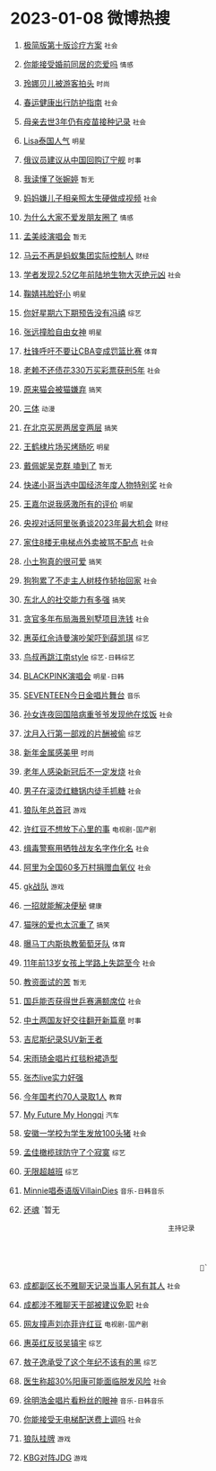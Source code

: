 # 2023-01-08 微博热搜 
1. [极简版第十版诊疗方案](https://m.weibo.cn/search?containerid=100103type%3D1%26t%3D10%26q%3D%23%E6%9E%81%E7%AE%80%E7%89%88%E7%AC%AC%E5%8D%81%E7%89%88%E8%AF%8A%E7%96%97%E6%96%B9%E6%A1%88%23&stream_entry_id=51&isnewpage=1&extparam=seat%3D1%26cate%3D10103%26filter_type%3Drealtimehot%26pos%3D0%26dgr%3D0%26c_type%3D51%26display_time%3D1673122139%26pre_seqid%3D16731221397190533048&luicode=10000011&lfid=106003type%3D25%26t%3D3%26disable_hot%3D1%26filter_type%3Drealtimehot) `社会` 

2. [你能接受婚前同居的恋爱吗](https://m.weibo.cn/search?containerid=100103type%3D1%26t%3D10%26q%3D%23%E4%BD%A0%E8%83%BD%E6%8E%A5%E5%8F%97%E5%A9%9A%E5%89%8D%E5%90%8C%E5%B1%85%E7%9A%84%E6%81%8B%E7%88%B1%E5%90%97%23&stream_entry_id=31&isnewpage=1&extparam=seat%3D1%26cate%3D5001%26stream_entry_id%3D31%26flag%3D0%26pos%3D0%26lcate%3D5001%26c_type%3D31%26realpos%3D1%26filter_type%3Drealtimehot%26band_rank%3D1%26q%3D%2523%25E4%25BD%25A0%25E8%2583%25BD%25E6%258E%25A5%25E5%258F%2597%25E5%25A9%259A%25E5%2589%258D%25E5%2590%258C%25E5%25B1%2585%25E7%259A%2584%25E6%2581%258B%25E7%2588%25B1%25E5%2590%2597%2523%26dgr%3D0%26display_time%3D1673122139%26pre_seqid%3D16731221397190533048&luicode=10000011&lfid=106003type%3D25%26t%3D3%26disable_hot%3D1%26filter_type%3Drealtimehot) `情感` 

3. [玲娜贝儿被游客拍头](https://m.weibo.cn/search?containerid=100103type%3D1%26t%3D10%26q%3D%23%E7%8E%B2%E5%A8%9C%E8%B4%9D%E5%84%BF%E8%A2%AB%E6%B8%B8%E5%AE%A2%E6%8B%8D%E5%A4%B4%23&stream_entry_id=31&isnewpage=1&extparam=seat%3D1%26cate%3D5001%26stream_entry_id%3D31%26flag%3D0%26pos%3D1%26lcate%3D5001%26c_type%3D31%26realpos%3D2%26filter_type%3Drealtimehot%26band_rank%3D2%26q%3D%2523%25E7%258E%25B2%25E5%25A8%259C%25E8%25B4%259D%25E5%2584%25BF%25E8%25A2%25AB%25E6%25B8%25B8%25E5%25AE%25A2%25E6%258B%258D%25E5%25A4%25B4%2523%26dgr%3D0%26display_time%3D1673122139%26pre_seqid%3D16731221397190533048&luicode=10000011&lfid=106003type%3D25%26t%3D3%26disable_hot%3D1%26filter_type%3Drealtimehot) `时尚` 

4. [春运健康出行防护指南](https://m.weibo.cn/search?containerid=100103type%3D1%26t%3D10%26q%3D%23%E6%98%A5%E8%BF%90%E5%81%A5%E5%BA%B7%E5%87%BA%E8%A1%8C%E9%98%B2%E6%8A%A4%E6%8C%87%E5%8D%97%23&stream_entry_id=31&isnewpage=1&extparam=seat%3D1%26cate%3D5001%26stream_entry_id%3D31%26flag%3D0%26pos%3D2%26lcate%3D5001%26c_type%3D31%26realpos%3D3%26filter_type%3Drealtimehot%26band_rank%3D3%26q%3D%2523%25E6%2598%25A5%25E8%25BF%2590%25E5%2581%25A5%25E5%25BA%25B7%25E5%2587%25BA%25E8%25A1%258C%25E9%2598%25B2%25E6%258A%25A4%25E6%258C%2587%25E5%258D%2597%2523%26dgr%3D0%26display_time%3D1673122139%26pre_seqid%3D16731221397190533048&luicode=10000011&lfid=106003type%3D25%26t%3D3%26disable_hot%3D1%26filter_type%3Drealtimehot) `社会` 

5. [母亲去世3年仍有疫苗接种记录](https://m.weibo.cn/search?containerid=100103type%3D1%26t%3D10%26q%3D%23%E6%AF%8D%E4%BA%B2%E5%8E%BB%E4%B8%963%E5%B9%B4%E4%BB%8D%E6%9C%89%E7%96%AB%E8%8B%97%E6%8E%A5%E7%A7%8D%E8%AE%B0%E5%BD%95%23&stream_entry_id=31&isnewpage=1&extparam=seat%3D1%26cate%3D5001%26stream_entry_id%3D31%26flag%3D0%26pos%3D3%26lcate%3D5001%26c_type%3D31%26realpos%3D4%26filter_type%3Drealtimehot%26band_rank%3D4%26q%3D%2523%25E6%25AF%258D%25E4%25BA%25B2%25E5%258E%25BB%25E4%25B8%25963%25E5%25B9%25B4%25E4%25BB%258D%25E6%259C%2589%25E7%2596%25AB%25E8%258B%2597%25E6%258E%25A5%25E7%25A7%258D%25E8%25AE%25B0%25E5%25BD%2595%2523%26dgr%3D0%26display_time%3D1673122139%26pre_seqid%3D16731221397190533048&luicode=10000011&lfid=106003type%3D25%26t%3D3%26disable_hot%3D1%26filter_type%3Drealtimehot) `社会` 

6. [Lisa泰国人气](https://m.weibo.cn/search?containerid=100103type%3D1%26t%3D10%26q%3D%23Lisa%E6%B3%B0%E5%9B%BD%E4%BA%BA%E6%B0%94%23&stream_entry_id=31&isnewpage=1&extparam=seat%3D1%26cate%3D5001%26stream_entry_id%3D31%26flag%3D0%26pos%3D4%26lcate%3D5001%26c_type%3D31%26realpos%3D5%26filter_type%3Drealtimehot%26band_rank%3D5%26q%3D%2523Lisa%25E6%25B3%25B0%25E5%259B%25BD%25E4%25BA%25BA%25E6%25B0%2594%2523%26dgr%3D0%26display_time%3D1673122139%26pre_seqid%3D16731221397190533048&luicode=10000011&lfid=106003type%3D25%26t%3D3%26disable_hot%3D1%26filter_type%3Drealtimehot) `明星` 

7. [俄议员建议从中国回购辽宁舰](https://m.weibo.cn/search?containerid=100103type%3D1%26t%3D10%26q%3D%23%E4%BF%84%E8%AE%AE%E5%91%98%E5%BB%BA%E8%AE%AE%E4%BB%8E%E4%B8%AD%E5%9B%BD%E5%9B%9E%E8%B4%AD%E8%BE%BD%E5%AE%81%E8%88%B0%23&stream_entry_id=31&isnewpage=1&extparam=seat%3D1%26cate%3D5001%26stream_entry_id%3D31%26flag%3D0%26pos%3D5%26lcate%3D5001%26c_type%3D31%26realpos%3D6%26filter_type%3Drealtimehot%26band_rank%3D6%26q%3D%2523%25E4%25BF%2584%25E8%25AE%25AE%25E5%2591%2598%25E5%25BB%25BA%25E8%25AE%25AE%25E4%25BB%258E%25E4%25B8%25AD%25E5%259B%25BD%25E5%259B%259E%25E8%25B4%25AD%25E8%25BE%25BD%25E5%25AE%2581%25E8%2588%25B0%2523%26dgr%3D0%26display_time%3D1673122139%26pre_seqid%3D16731221397190533048&luicode=10000011&lfid=106003type%3D25%26t%3D3%26disable_hot%3D1%26filter_type%3Drealtimehot) `时事` 

8. [我读懂了张婉婷](https://m.weibo.cn/search?containerid=100103type%3D1%26t%3D10%26q%3D%23%E6%88%91%E8%AF%BB%E6%87%82%E4%BA%86%E5%BC%A0%E5%A9%89%E5%A9%B7%23&stream_entry_id=31&isnewpage=1&extparam=seat%3D1%26cate%3D5001%26stream_entry_id%3D31%26flag%3D0%26pos%3D6%26lcate%3D5001%26c_type%3D31%26realpos%3D7%26filter_type%3Drealtimehot%26band_rank%3D7%26q%3D%2523%25E6%2588%2591%25E8%25AF%25BB%25E6%2587%2582%25E4%25BA%2586%25E5%25BC%25A0%25E5%25A9%2589%25E5%25A9%25B7%2523%26dgr%3D0%26display_time%3D1673122139%26pre_seqid%3D16731221397190533048&luicode=10000011&lfid=106003type%3D25%26t%3D3%26disable_hot%3D1%26filter_type%3Drealtimehot) `暂无` 

9. [妈妈嫌儿子相亲照太生硬做成视频](https://m.weibo.cn/search?containerid=100103type%3D1%26t%3D10%26q%3D%23%E5%A6%88%E5%A6%88%E5%AB%8C%E5%84%BF%E5%AD%90%E7%9B%B8%E4%BA%B2%E7%85%A7%E5%A4%AA%E7%94%9F%E7%A1%AC%E5%81%9A%E6%88%90%E8%A7%86%E9%A2%91%23&stream_entry_id=31&isnewpage=1&extparam=seat%3D1%26cate%3D5001%26stream_entry_id%3D31%26flag%3D0%26pos%3D7%26lcate%3D5001%26c_type%3D31%26realpos%3D8%26filter_type%3Drealtimehot%26band_rank%3D8%26q%3D%2523%25E5%25A6%2588%25E5%25A6%2588%25E5%25AB%258C%25E5%2584%25BF%25E5%25AD%2590%25E7%259B%25B8%25E4%25BA%25B2%25E7%2585%25A7%25E5%25A4%25AA%25E7%2594%259F%25E7%25A1%25AC%25E5%2581%259A%25E6%2588%2590%25E8%25A7%2586%25E9%25A2%2591%2523%26dgr%3D0%26display_time%3D1673122139%26pre_seqid%3D16731221397190533048&luicode=10000011&lfid=106003type%3D25%26t%3D3%26disable_hot%3D1%26filter_type%3Drealtimehot) `社会` 

10. [为什么大家不爱发朋友圈了](https://m.weibo.cn/search?containerid=100103type%3D1%26t%3D10%26q%3D%23%E4%B8%BA%E4%BB%80%E4%B9%88%E5%A4%A7%E5%AE%B6%E4%B8%8D%E7%88%B1%E5%8F%91%E6%9C%8B%E5%8F%8B%E5%9C%88%E4%BA%86%23&stream_entry_id=31&isnewpage=1&extparam=seat%3D1%26cate%3D5001%26stream_entry_id%3D31%26flag%3D0%26pos%3D8%26lcate%3D5001%26c_type%3D31%26realpos%3D9%26filter_type%3Drealtimehot%26band_rank%3D9%26q%3D%2523%25E4%25B8%25BA%25E4%25BB%2580%25E4%25B9%2588%25E5%25A4%25A7%25E5%25AE%25B6%25E4%25B8%258D%25E7%2588%25B1%25E5%258F%2591%25E6%259C%258B%25E5%258F%258B%25E5%259C%2588%25E4%25BA%2586%2523%26dgr%3D0%26display_time%3D1673122139%26pre_seqid%3D16731221397190533048&luicode=10000011&lfid=106003type%3D25%26t%3D3%26disable_hot%3D1%26filter_type%3Drealtimehot) `情感` 

11. [孟美岐演唱会](https://m.weibo.cn/search?containerid=100103type%3D1%26t%3D10%26q%3D%E5%AD%9F%E7%BE%8E%E5%B2%90%E6%BC%94%E5%94%B1%E4%BC%9A&stream_entry_id=31&isnewpage=1&extparam=seat%3D1%26cate%3D5001%26stream_entry_id%3D31%26flag%3D0%26pos%3D9%26lcate%3D5001%26c_type%3D31%26realpos%3D10%26filter_type%3Drealtimehot%26band_rank%3D10%26q%3D%25E5%25AD%259F%25E7%25BE%258E%25E5%25B2%2590%25E6%25BC%2594%25E5%2594%25B1%25E4%25BC%259A%26dgr%3D0%26display_time%3D1673122139%26pre_seqid%3D16731221397190533048&luicode=10000011&lfid=106003type%3D25%26t%3D3%26disable_hot%3D1%26filter_type%3Drealtimehot) `暂无` 

12. [马云不再是蚂蚁集团实际控制人](https://m.weibo.cn/search?containerid=100103type%3D1%26t%3D10%26q%3D%23%E9%A9%AC%E4%BA%91%E4%B8%8D%E5%86%8D%E6%98%AF%E8%9A%82%E8%9A%81%E9%9B%86%E5%9B%A2%E5%AE%9E%E9%99%85%E6%8E%A7%E5%88%B6%E4%BA%BA%23&stream_entry_id=31&isnewpage=1&extparam=seat%3D1%26cate%3D5001%26stream_entry_id%3D31%26flag%3D0%26pos%3D10%26lcate%3D5001%26c_type%3D31%26realpos%3D11%26filter_type%3Drealtimehot%26band_rank%3D11%26q%3D%2523%25E9%25A9%25AC%25E4%25BA%2591%25E4%25B8%258D%25E5%2586%258D%25E6%2598%25AF%25E8%259A%2582%25E8%259A%2581%25E9%259B%2586%25E5%259B%25A2%25E5%25AE%259E%25E9%2599%2585%25E6%258E%25A7%25E5%2588%25B6%25E4%25BA%25BA%2523%26dgr%3D0%26display_time%3D1673122139%26pre_seqid%3D16731221397190533048&luicode=10000011&lfid=106003type%3D25%26t%3D3%26disable_hot%3D1%26filter_type%3Drealtimehot) `财经` 

13. [学者发现2.52亿年前陆地生物大灭绝元凶](https://m.weibo.cn/search?containerid=100103type%3D1%26t%3D10%26q%3D%23%E5%AD%A6%E8%80%85%E5%8F%91%E7%8E%B02.52%E4%BA%BF%E5%B9%B4%E5%89%8D%E9%99%86%E5%9C%B0%E7%94%9F%E7%89%A9%E5%A4%A7%E7%81%AD%E7%BB%9D%E5%85%83%E5%87%B6%23&stream_entry_id=31&isnewpage=1&extparam=seat%3D1%26cate%3D5001%26stream_entry_id%3D31%26flag%3D0%26pos%3D11%26lcate%3D5001%26c_type%3D31%26realpos%3D12%26filter_type%3Drealtimehot%26band_rank%3D12%26q%3D%2523%25E5%25AD%25A6%25E8%2580%2585%25E5%258F%2591%25E7%258E%25B02.52%25E4%25BA%25BF%25E5%25B9%25B4%25E5%2589%258D%25E9%2599%2586%25E5%259C%25B0%25E7%2594%259F%25E7%2589%25A9%25E5%25A4%25A7%25E7%2581%25AD%25E7%25BB%259D%25E5%2585%2583%25E5%2587%25B6%2523%26dgr%3D0%26display_time%3D1673122139%26pre_seqid%3D16731221397190533048&luicode=10000011&lfid=106003type%3D25%26t%3D3%26disable_hot%3D1%26filter_type%3Drealtimehot) `社会` 

14. [鞠婧祎脸好小](https://m.weibo.cn/search?containerid=100103type%3D1%26t%3D10%26q%3D%23%E9%9E%A0%E5%A9%A7%E7%A5%8E%E8%84%B8%E5%A5%BD%E5%B0%8F%23&stream_entry_id=31&isnewpage=1&extparam=seat%3D1%26cate%3D5001%26stream_entry_id%3D31%26flag%3D0%26pos%3D12%26lcate%3D5001%26c_type%3D31%26realpos%3D13%26filter_type%3Drealtimehot%26band_rank%3D13%26q%3D%2523%25E9%259E%25A0%25E5%25A9%25A7%25E7%25A5%258E%25E8%2584%25B8%25E5%25A5%25BD%25E5%25B0%258F%2523%26dgr%3D0%26display_time%3D1673122139%26pre_seqid%3D16731221397190533048&luicode=10000011&lfid=106003type%3D25%26t%3D3%26disable_hot%3D1%26filter_type%3Drealtimehot) `明星` 

15. [你好星期六下期预告没有冯禧](https://m.weibo.cn/search?containerid=100103type%3D1%26t%3D10%26q%3D%23%E4%BD%A0%E5%A5%BD%E6%98%9F%E6%9C%9F%E5%85%AD%E4%B8%8B%E6%9C%9F%E9%A2%84%E5%91%8A%E6%B2%A1%E6%9C%89%E5%86%AF%E7%A6%A7%23&stream_entry_id=31&isnewpage=1&extparam=seat%3D1%26cate%3D5001%26stream_entry_id%3D31%26flag%3D0%26pos%3D13%26lcate%3D5001%26c_type%3D31%26realpos%3D14%26filter_type%3Drealtimehot%26band_rank%3D14%26q%3D%2523%25E4%25BD%25A0%25E5%25A5%25BD%25E6%2598%259F%25E6%259C%259F%25E5%2585%25AD%25E4%25B8%258B%25E6%259C%259F%25E9%25A2%2584%25E5%2591%258A%25E6%25B2%25A1%25E6%259C%2589%25E5%2586%25AF%25E7%25A6%25A7%2523%26dgr%3D0%26display_time%3D1673122139%26pre_seqid%3D16731221397190533048&luicode=10000011&lfid=106003type%3D25%26t%3D3%26disable_hot%3D1%26filter_type%3Drealtimehot) `综艺` 

16. [张远撞脸自由女神](https://m.weibo.cn/search?containerid=100103type%3D1%26t%3D10%26q%3D%23%E5%BC%A0%E8%BF%9C%E6%92%9E%E8%84%B8%E8%87%AA%E7%94%B1%E5%A5%B3%E7%A5%9E%23&stream_entry_id=31&isnewpage=1&extparam=seat%3D1%26cate%3D5001%26stream_entry_id%3D31%26flag%3D0%26pos%3D14%26lcate%3D5001%26c_type%3D31%26realpos%3D15%26filter_type%3Drealtimehot%26band_rank%3D15%26q%3D%2523%25E5%25BC%25A0%25E8%25BF%259C%25E6%2592%259E%25E8%2584%25B8%25E8%2587%25AA%25E7%2594%25B1%25E5%25A5%25B3%25E7%25A5%259E%2523%26dgr%3D0%26display_time%3D1673122139%26pre_seqid%3D16731221397190533048&luicode=10000011&lfid=106003type%3D25%26t%3D3%26disable_hot%3D1%26filter_type%3Drealtimehot) `明星` 

17. [杜锋呼吁不要让CBA变成罚篮比赛](https://m.weibo.cn/search?containerid=100103type%3D1%26t%3D10%26q%3D%23%E6%9D%9C%E9%94%8B%E5%91%BC%E5%90%81%E4%B8%8D%E8%A6%81%E8%AE%A9CBA%E5%8F%98%E6%88%90%E7%BD%9A%E7%AF%AE%E6%AF%94%E8%B5%9B%23&stream_entry_id=31&isnewpage=1&extparam=seat%3D1%26cate%3D5001%26stream_entry_id%3D31%26flag%3D0%26pos%3D15%26lcate%3D5001%26c_type%3D31%26realpos%3D16%26filter_type%3Drealtimehot%26band_rank%3D16%26q%3D%2523%25E6%259D%259C%25E9%2594%258B%25E5%2591%25BC%25E5%2590%2581%25E4%25B8%258D%25E8%25A6%2581%25E8%25AE%25A9CBA%25E5%258F%2598%25E6%2588%2590%25E7%25BD%259A%25E7%25AF%25AE%25E6%25AF%2594%25E8%25B5%259B%2523%26dgr%3D0%26display_time%3D1673122139%26pre_seqid%3D16731221397190533048&luicode=10000011&lfid=106003type%3D25%26t%3D3%26disable_hot%3D1%26filter_type%3Drealtimehot) `体育` 

18. [老赖不还债花330万买彩票获刑5年](https://m.weibo.cn/search?containerid=100103type%3D1%26t%3D10%26q%3D%23%E8%80%81%E8%B5%96%E4%B8%8D%E8%BF%98%E5%80%BA%E8%8A%B1330%E4%B8%87%E4%B9%B0%E5%BD%A9%E7%A5%A8%E8%8E%B7%E5%88%915%E5%B9%B4%23&stream_entry_id=31&isnewpage=1&extparam=seat%3D1%26cate%3D5001%26stream_entry_id%3D31%26flag%3D0%26pos%3D16%26lcate%3D5001%26c_type%3D31%26realpos%3D17%26filter_type%3Drealtimehot%26band_rank%3D17%26q%3D%2523%25E8%2580%2581%25E8%25B5%2596%25E4%25B8%258D%25E8%25BF%2598%25E5%2580%25BA%25E8%258A%25B1330%25E4%25B8%2587%25E4%25B9%25B0%25E5%25BD%25A9%25E7%25A5%25A8%25E8%258E%25B7%25E5%2588%25915%25E5%25B9%25B4%2523%26dgr%3D0%26display_time%3D1673122139%26pre_seqid%3D16731221397190533048&luicode=10000011&lfid=106003type%3D25%26t%3D3%26disable_hot%3D1%26filter_type%3Drealtimehot) `社会` 

19. [原来猫会被猫嫌弃](https://m.weibo.cn/search?containerid=100103type%3D1%26t%3D10%26q%3D%23%E5%8E%9F%E6%9D%A5%E7%8C%AB%E4%BC%9A%E8%A2%AB%E7%8C%AB%E5%AB%8C%E5%BC%83%23&stream_entry_id=31&isnewpage=1&extparam=seat%3D1%26cate%3D5001%26stream_entry_id%3D31%26flag%3D0%26pos%3D17%26lcate%3D5001%26c_type%3D31%26realpos%3D18%26filter_type%3Drealtimehot%26band_rank%3D18%26q%3D%2523%25E5%258E%259F%25E6%259D%25A5%25E7%258C%25AB%25E4%25BC%259A%25E8%25A2%25AB%25E7%258C%25AB%25E5%25AB%258C%25E5%25BC%2583%2523%26dgr%3D0%26display_time%3D1673122139%26pre_seqid%3D16731221397190533048&luicode=10000011&lfid=106003type%3D25%26t%3D3%26disable_hot%3D1%26filter_type%3Drealtimehot) `搞笑` 

20. [三体](https://m.weibo.cn/search?containerid=100103type%3D1%26t%3D10%26q%3D%E4%B8%89%E4%BD%93&stream_entry_id=31&isnewpage=1&extparam=seat%3D1%26cate%3D5001%26stream_entry_id%3D31%26flag%3D0%26pos%3D18%26lcate%3D5001%26c_type%3D31%26realpos%3D19%26filter_type%3Drealtimehot%26band_rank%3D19%26q%3D%25E4%25B8%2589%25E4%25BD%2593%26dgr%3D0%26display_time%3D1673122139%26pre_seqid%3D16731221397190533048&luicode=10000011&lfid=106003type%3D25%26t%3D3%26disable_hot%3D1%26filter_type%3Drealtimehot) `动漫` 

21. [在北京买房两居变两层](https://m.weibo.cn/search?containerid=100103type%3D1%26t%3D10%26q%3D%23%E5%9C%A8%E5%8C%97%E4%BA%AC%E4%B9%B0%E6%88%BF%E4%B8%A4%E5%B1%85%E5%8F%98%E4%B8%A4%E5%B1%82%23&stream_entry_id=31&isnewpage=1&extparam=seat%3D1%26cate%3D5001%26stream_entry_id%3D31%26flag%3D0%26pos%3D19%26lcate%3D5001%26c_type%3D31%26realpos%3D20%26filter_type%3Drealtimehot%26band_rank%3D20%26q%3D%2523%25E5%259C%25A8%25E5%258C%2597%25E4%25BA%25AC%25E4%25B9%25B0%25E6%2588%25BF%25E4%25B8%25A4%25E5%25B1%2585%25E5%258F%2598%25E4%25B8%25A4%25E5%25B1%2582%2523%26dgr%3D0%26display_time%3D1673122139%26pre_seqid%3D16731221397190533048&luicode=10000011&lfid=106003type%3D25%26t%3D3%26disable_hot%3D1%26filter_type%3Drealtimehot) `搞笑` 

22. [王鹤棣片场买烤肠吃](https://m.weibo.cn/search?containerid=100103type%3D1%26t%3D10%26q%3D%23%E7%8E%8B%E9%B9%A4%E6%A3%A3%E7%89%87%E5%9C%BA%E4%B9%B0%E7%83%A4%E8%82%A0%E5%90%83%23&stream_entry_id=31&isnewpage=1&extparam=seat%3D1%26cate%3D5001%26stream_entry_id%3D31%26flag%3D0%26pos%3D20%26lcate%3D5001%26c_type%3D31%26realpos%3D21%26filter_type%3Drealtimehot%26band_rank%3D21%26q%3D%2523%25E7%258E%258B%25E9%25B9%25A4%25E6%25A3%25A3%25E7%2589%2587%25E5%259C%25BA%25E4%25B9%25B0%25E7%2583%25A4%25E8%2582%25A0%25E5%2590%2583%2523%26dgr%3D0%26display_time%3D1673122139%26pre_seqid%3D16731221397190533048&luicode=10000011&lfid=106003type%3D25%26t%3D3%26disable_hot%3D1%26filter_type%3Drealtimehot) `明星` 

23. [戴佩妮吴克群 嗑到了](https://m.weibo.cn/search?containerid=100103type%3D1%26t%3D10%26q%3D%E6%88%B4%E4%BD%A9%E5%A6%AE%E5%90%B4%E5%85%8B%E7%BE%A4+%E5%97%91%E5%88%B0%E4%BA%86&stream_entry_id=31&isnewpage=1&extparam=seat%3D1%26cate%3D5001%26stream_entry_id%3D31%26flag%3D0%26pos%3D21%26lcate%3D5001%26c_type%3D31%26realpos%3D22%26filter_type%3Drealtimehot%26band_rank%3D22%26q%3D%25E6%2588%25B4%25E4%25BD%25A9%25E5%25A6%25AE%25E5%2590%25B4%25E5%2585%258B%25E7%25BE%25A4%2520%25E5%2597%2591%25E5%2588%25B0%25E4%25BA%2586%26dgr%3D0%26display_time%3D1673122139%26pre_seqid%3D16731221397190533048&luicode=10000011&lfid=106003type%3D25%26t%3D3%26disable_hot%3D1%26filter_type%3Drealtimehot) `暂无` 

24. [快递小哥当选中国经济年度人物特别奖](https://m.weibo.cn/search?containerid=100103type%3D1%26t%3D10%26q%3D%23%E5%BF%AB%E9%80%92%E5%B0%8F%E5%93%A5%E5%BD%93%E9%80%89%E4%B8%AD%E5%9B%BD%E7%BB%8F%E6%B5%8E%E5%B9%B4%E5%BA%A6%E4%BA%BA%E7%89%A9%E7%89%B9%E5%88%AB%E5%A5%96%23&stream_entry_id=31&isnewpage=1&extparam=seat%3D1%26cate%3D5001%26stream_entry_id%3D31%26flag%3D0%26pos%3D22%26lcate%3D5001%26c_type%3D31%26realpos%3D23%26filter_type%3Drealtimehot%26band_rank%3D23%26q%3D%2523%25E5%25BF%25AB%25E9%2580%2592%25E5%25B0%258F%25E5%2593%25A5%25E5%25BD%2593%25E9%2580%2589%25E4%25B8%25AD%25E5%259B%25BD%25E7%25BB%258F%25E6%25B5%258E%25E5%25B9%25B4%25E5%25BA%25A6%25E4%25BA%25BA%25E7%2589%25A9%25E7%2589%25B9%25E5%2588%25AB%25E5%25A5%2596%2523%26dgr%3D0%26display_time%3D1673122139%26pre_seqid%3D16731221397190533048&luicode=10000011&lfid=106003type%3D25%26t%3D3%26disable_hot%3D1%26filter_type%3Drealtimehot) `社会` 

25. [王嘉尔说我感激所有的评价](https://m.weibo.cn/search?containerid=100103type%3D1%26t%3D10%26q%3D%23%E7%8E%8B%E5%98%89%E5%B0%94%E8%AF%B4%E6%88%91%E6%84%9F%E6%BF%80%E6%89%80%E6%9C%89%E7%9A%84%E8%AF%84%E4%BB%B7%23&stream_entry_id=31&isnewpage=1&extparam=seat%3D1%26cate%3D5001%26stream_entry_id%3D31%26flag%3D0%26pos%3D23%26lcate%3D5001%26c_type%3D31%26realpos%3D24%26filter_type%3Drealtimehot%26band_rank%3D24%26q%3D%2523%25E7%258E%258B%25E5%2598%2589%25E5%25B0%2594%25E8%25AF%25B4%25E6%2588%2591%25E6%2584%259F%25E6%25BF%2580%25E6%2589%2580%25E6%259C%2589%25E7%259A%2584%25E8%25AF%2584%25E4%25BB%25B7%2523%26dgr%3D0%26display_time%3D1673122139%26pre_seqid%3D16731221397190533048&luicode=10000011&lfid=106003type%3D25%26t%3D3%26disable_hot%3D1%26filter_type%3Drealtimehot) `明星` 

26. [央视对话阿里张勇谈2023年最大机会](https://m.weibo.cn/search?containerid=100103type%3D1%26t%3D10%26q%3D%23%E5%A4%AE%E8%A7%86%E5%AF%B9%E8%AF%9D%E9%98%BF%E9%87%8C%E5%BC%A0%E5%8B%87%E8%B0%882023%E5%B9%B4%E6%9C%80%E5%A4%A7%E6%9C%BA%E4%BC%9A%23&stream_entry_id=31&isnewpage=1&extparam=seat%3D1%26cate%3D5001%26stream_entry_id%3D31%26flag%3D0%26pos%3D24%26lcate%3D5001%26c_type%3D31%26realpos%3D25%26filter_type%3Drealtimehot%26band_rank%3D25%26q%3D%2523%25E5%25A4%25AE%25E8%25A7%2586%25E5%25AF%25B9%25E8%25AF%259D%25E9%2598%25BF%25E9%2587%258C%25E5%25BC%25A0%25E5%258B%2587%25E8%25B0%25882023%25E5%25B9%25B4%25E6%259C%2580%25E5%25A4%25A7%25E6%259C%25BA%25E4%25BC%259A%2523%26dgr%3D0%26display_time%3D1673122139%26pre_seqid%3D16731221397190533048&luicode=10000011&lfid=106003type%3D25%26t%3D3%26disable_hot%3D1%26filter_type%3Drealtimehot) `财经` 

27. [家住8楼无电梯点外卖被骂不配点](https://m.weibo.cn/search?containerid=100103type%3D1%26t%3D10%26q%3D%23%E5%AE%B6%E4%BD%8F8%E6%A5%BC%E6%97%A0%E7%94%B5%E6%A2%AF%E7%82%B9%E5%A4%96%E5%8D%96%E8%A2%AB%E9%AA%82%E4%B8%8D%E9%85%8D%E7%82%B9%23&stream_entry_id=31&isnewpage=1&extparam=seat%3D1%26cate%3D5001%26stream_entry_id%3D31%26flag%3D0%26pos%3D25%26lcate%3D5001%26c_type%3D31%26realpos%3D26%26filter_type%3Drealtimehot%26band_rank%3D26%26q%3D%2523%25E5%25AE%25B6%25E4%25BD%258F8%25E6%25A5%25BC%25E6%2597%25A0%25E7%2594%25B5%25E6%25A2%25AF%25E7%2582%25B9%25E5%25A4%2596%25E5%258D%2596%25E8%25A2%25AB%25E9%25AA%2582%25E4%25B8%258D%25E9%2585%258D%25E7%2582%25B9%2523%26dgr%3D0%26display_time%3D1673122139%26pre_seqid%3D16731221397190533048&luicode=10000011&lfid=106003type%3D25%26t%3D3%26disable_hot%3D1%26filter_type%3Drealtimehot) `社会` 

28. [小土狗真的很可爱](https://m.weibo.cn/search?containerid=100103type%3D1%26t%3D10%26q%3D%23%E5%B0%8F%E5%9C%9F%E7%8B%97%E7%9C%9F%E7%9A%84%E5%BE%88%E5%8F%AF%E7%88%B1%23&stream_entry_id=31&isnewpage=1&extparam=seat%3D1%26cate%3D5001%26stream_entry_id%3D31%26flag%3D0%26pos%3D26%26lcate%3D5001%26c_type%3D31%26realpos%3D27%26filter_type%3Drealtimehot%26band_rank%3D27%26q%3D%2523%25E5%25B0%258F%25E5%259C%259F%25E7%258B%2597%25E7%259C%259F%25E7%259A%2584%25E5%25BE%2588%25E5%258F%25AF%25E7%2588%25B1%2523%26dgr%3D0%26display_time%3D1673122139%26pre_seqid%3D16731221397190533048&luicode=10000011&lfid=106003type%3D25%26t%3D3%26disable_hot%3D1%26filter_type%3Drealtimehot) `搞笑` 

29. [狗狗累了不走主人树枝作轿抬回家](https://m.weibo.cn/search?containerid=100103type%3D1%26t%3D10%26q%3D%23%E7%8B%97%E7%8B%97%E7%B4%AF%E4%BA%86%E4%B8%8D%E8%B5%B0%E4%B8%BB%E4%BA%BA%E6%A0%91%E6%9E%9D%E4%BD%9C%E8%BD%BF%E6%8A%AC%E5%9B%9E%E5%AE%B6%23&stream_entry_id=31&isnewpage=1&extparam=seat%3D1%26cate%3D5001%26stream_entry_id%3D31%26flag%3D0%26pos%3D27%26lcate%3D5001%26c_type%3D31%26realpos%3D28%26filter_type%3Drealtimehot%26band_rank%3D28%26q%3D%2523%25E7%258B%2597%25E7%258B%2597%25E7%25B4%25AF%25E4%25BA%2586%25E4%25B8%258D%25E8%25B5%25B0%25E4%25B8%25BB%25E4%25BA%25BA%25E6%25A0%2591%25E6%259E%259D%25E4%25BD%259C%25E8%25BD%25BF%25E6%258A%25AC%25E5%259B%259E%25E5%25AE%25B6%2523%26dgr%3D0%26display_time%3D1673122139%26pre_seqid%3D16731221397190533048&luicode=10000011&lfid=106003type%3D25%26t%3D3%26disable_hot%3D1%26filter_type%3Drealtimehot) `社会` 

30. [东北人的社交能力有多强](https://m.weibo.cn/search?containerid=100103type%3D1%26t%3D10%26q%3D%23%E4%B8%9C%E5%8C%97%E4%BA%BA%E7%9A%84%E7%A4%BE%E4%BA%A4%E8%83%BD%E5%8A%9B%E6%9C%89%E5%A4%9A%E5%BC%BA%23&stream_entry_id=31&isnewpage=1&extparam=seat%3D1%26cate%3D5001%26stream_entry_id%3D31%26flag%3D0%26pos%3D28%26lcate%3D5001%26c_type%3D31%26realpos%3D29%26filter_type%3Drealtimehot%26band_rank%3D29%26q%3D%2523%25E4%25B8%259C%25E5%258C%2597%25E4%25BA%25BA%25E7%259A%2584%25E7%25A4%25BE%25E4%25BA%25A4%25E8%2583%25BD%25E5%258A%259B%25E6%259C%2589%25E5%25A4%259A%25E5%25BC%25BA%2523%26dgr%3D0%26display_time%3D1673122139%26pre_seqid%3D16731221397190533048&luicode=10000011&lfid=106003type%3D25%26t%3D3%26disable_hot%3D1%26filter_type%3Drealtimehot) `搞笑` 

31. [贪官多年布局海景别墅项目洗钱](https://m.weibo.cn/search?containerid=100103type%3D1%26t%3D10%26q%3D%23%E8%B4%AA%E5%AE%98%E5%A4%9A%E5%B9%B4%E5%B8%83%E5%B1%80%E6%B5%B7%E6%99%AF%E5%88%AB%E5%A2%85%E9%A1%B9%E7%9B%AE%E6%B4%97%E9%92%B1%23&stream_entry_id=31&isnewpage=1&extparam=seat%3D1%26cate%3D5001%26stream_entry_id%3D31%26flag%3D0%26pos%3D29%26lcate%3D5001%26c_type%3D31%26realpos%3D30%26filter_type%3Drealtimehot%26band_rank%3D30%26q%3D%2523%25E8%25B4%25AA%25E5%25AE%2598%25E5%25A4%259A%25E5%25B9%25B4%25E5%25B8%2583%25E5%25B1%2580%25E6%25B5%25B7%25E6%2599%25AF%25E5%2588%25AB%25E5%25A2%2585%25E9%25A1%25B9%25E7%259B%25AE%25E6%25B4%2597%25E9%2592%25B1%2523%26dgr%3D0%26display_time%3D1673122139%26pre_seqid%3D16731221397190533048&luicode=10000011&lfid=106003type%3D25%26t%3D3%26disable_hot%3D1%26filter_type%3Drealtimehot) `社会` 

32. [惠英红佘诗曼演吵架吓到薛凯琪](https://m.weibo.cn/search?containerid=100103type%3D1%26t%3D10%26q%3D%23%E6%83%A0%E8%8B%B1%E7%BA%A2%E4%BD%98%E8%AF%97%E6%9B%BC%E6%BC%94%E5%90%B5%E6%9E%B6%E5%90%93%E5%88%B0%E8%96%9B%E5%87%AF%E7%90%AA%23&stream_entry_id=31&isnewpage=1&extparam=seat%3D1%26cate%3D5001%26stream_entry_id%3D31%26flag%3D0%26pos%3D30%26lcate%3D5001%26c_type%3D31%26realpos%3D31%26filter_type%3Drealtimehot%26band_rank%3D31%26q%3D%2523%25E6%2583%25A0%25E8%258B%25B1%25E7%25BA%25A2%25E4%25BD%2598%25E8%25AF%2597%25E6%259B%25BC%25E6%25BC%2594%25E5%2590%25B5%25E6%259E%25B6%25E5%2590%2593%25E5%2588%25B0%25E8%2596%259B%25E5%2587%25AF%25E7%2590%25AA%2523%26dgr%3D0%26display_time%3D1673122139%26pre_seqid%3D16731221397190533048&luicode=10000011&lfid=106003type%3D25%26t%3D3%26disable_hot%3D1%26filter_type%3Drealtimehot) `综艺` 

33. [鸟叔再跳江南style](https://m.weibo.cn/search?containerid=100103type%3D1%26t%3D10%26q%3D%23%E9%B8%9F%E5%8F%94%E5%86%8D%E8%B7%B3%E6%B1%9F%E5%8D%97style%23&stream_entry_id=31&isnewpage=1&extparam=seat%3D1%26cate%3D5001%26stream_entry_id%3D31%26flag%3D0%26pos%3D31%26lcate%3D5001%26c_type%3D31%26realpos%3D32%26filter_type%3Drealtimehot%26band_rank%3D32%26q%3D%2523%25E9%25B8%259F%25E5%258F%2594%25E5%2586%258D%25E8%25B7%25B3%25E6%25B1%259F%25E5%258D%2597style%2523%26dgr%3D0%26display_time%3D1673122139%26pre_seqid%3D16731221397190533048&luicode=10000011&lfid=106003type%3D25%26t%3D3%26disable_hot%3D1%26filter_type%3Drealtimehot) `综艺-日韩综艺` 

34. [BLACKPINK演唱会](https://m.weibo.cn/search?containerid=100103type%3D1%26t%3D10%26q%3DBLACKPINK%E6%BC%94%E5%94%B1%E4%BC%9A&stream_entry_id=31&isnewpage=1&extparam=seat%3D1%26cate%3D5001%26stream_entry_id%3D31%26flag%3D0%26pos%3D32%26lcate%3D5001%26c_type%3D31%26realpos%3D33%26filter_type%3Drealtimehot%26band_rank%3D33%26q%3DBLACKPINK%25E6%25BC%2594%25E5%2594%25B1%25E4%25BC%259A%26dgr%3D0%26display_time%3D1673122139%26pre_seqid%3D16731221397190533048&luicode=10000011&lfid=106003type%3D25%26t%3D3%26disable_hot%3D1%26filter_type%3Drealtimehot) `明星-日韩` 

35. [SEVENTEEN今日金唱片舞台](https://m.weibo.cn/search?containerid=100103type%3D1%26t%3D10%26q%3D%23SEVENTEEN%E4%BB%8A%E6%97%A5%E9%87%91%E5%94%B1%E7%89%87%E8%88%9E%E5%8F%B0%23&stream_entry_id=31&isnewpage=1&extparam=seat%3D1%26cate%3D5001%26stream_entry_id%3D31%26flag%3D0%26pos%3D33%26lcate%3D5001%26c_type%3D31%26realpos%3D34%26filter_type%3Drealtimehot%26band_rank%3D34%26q%3D%2523SEVENTEEN%25E4%25BB%258A%25E6%2597%25A5%25E9%2587%2591%25E5%2594%25B1%25E7%2589%2587%25E8%2588%259E%25E5%258F%25B0%2523%26dgr%3D0%26display_time%3D1673122139%26pre_seqid%3D16731221397190533048&luicode=10000011&lfid=106003type%3D25%26t%3D3%26disable_hot%3D1%26filter_type%3Drealtimehot) `音乐` 

36. [孙女连夜回国陪病重爷爷发现他在炫饭](https://m.weibo.cn/search?containerid=100103type%3D1%26t%3D10%26q%3D%23%E5%AD%99%E5%A5%B3%E8%BF%9E%E5%A4%9C%E5%9B%9E%E5%9B%BD%E9%99%AA%E7%97%85%E9%87%8D%E7%88%B7%E7%88%B7%E5%8F%91%E7%8E%B0%E4%BB%96%E5%9C%A8%E7%82%AB%E9%A5%AD%23&stream_entry_id=31&isnewpage=1&extparam=seat%3D1%26cate%3D5001%26stream_entry_id%3D31%26flag%3D0%26pos%3D34%26lcate%3D5001%26c_type%3D31%26realpos%3D35%26filter_type%3Drealtimehot%26band_rank%3D35%26q%3D%2523%25E5%25AD%2599%25E5%25A5%25B3%25E8%25BF%259E%25E5%25A4%259C%25E5%259B%259E%25E5%259B%25BD%25E9%2599%25AA%25E7%2597%2585%25E9%2587%258D%25E7%2588%25B7%25E7%2588%25B7%25E5%258F%2591%25E7%258E%25B0%25E4%25BB%2596%25E5%259C%25A8%25E7%2582%25AB%25E9%25A5%25AD%2523%26dgr%3D0%26display_time%3D1673122139%26pre_seqid%3D16731221397190533048&luicode=10000011&lfid=106003type%3D25%26t%3D3%26disable_hot%3D1%26filter_type%3Drealtimehot) `社会` 

37. [沈月入行第一部戏的片酬被偷](https://m.weibo.cn/search?containerid=100103type%3D1%26t%3D10%26q%3D%23%E6%B2%88%E6%9C%88%E5%85%A5%E8%A1%8C%E7%AC%AC%E4%B8%80%E9%83%A8%E6%88%8F%E7%9A%84%E7%89%87%E9%85%AC%E8%A2%AB%E5%81%B7%23&stream_entry_id=31&isnewpage=1&extparam=seat%3D1%26cate%3D5001%26stream_entry_id%3D31%26flag%3D0%26pos%3D35%26lcate%3D5001%26c_type%3D31%26realpos%3D36%26filter_type%3Drealtimehot%26band_rank%3D36%26q%3D%2523%25E6%25B2%2588%25E6%259C%2588%25E5%2585%25A5%25E8%25A1%258C%25E7%25AC%25AC%25E4%25B8%2580%25E9%2583%25A8%25E6%2588%258F%25E7%259A%2584%25E7%2589%2587%25E9%2585%25AC%25E8%25A2%25AB%25E5%2581%25B7%2523%26dgr%3D0%26display_time%3D1673122139%26pre_seqid%3D16731221397190533048&luicode=10000011&lfid=106003type%3D25%26t%3D3%26disable_hot%3D1%26filter_type%3Drealtimehot) `综艺` 

38. [新年金属感美甲](https://m.weibo.cn/search?containerid=100103type%3D1%26t%3D10%26q%3D%23%E6%96%B0%E5%B9%B4%E9%87%91%E5%B1%9E%E6%84%9F%E7%BE%8E%E7%94%B2%23&stream_entry_id=31&isnewpage=1&extparam=seat%3D1%26cate%3D5001%26stream_entry_id%3D31%26flag%3D0%26pos%3D36%26lcate%3D5001%26c_type%3D31%26realpos%3D37%26filter_type%3Drealtimehot%26band_rank%3D37%26q%3D%2523%25E6%2596%25B0%25E5%25B9%25B4%25E9%2587%2591%25E5%25B1%259E%25E6%2584%259F%25E7%25BE%258E%25E7%2594%25B2%2523%26dgr%3D0%26display_time%3D1673122139%26pre_seqid%3D16731221397190533048&luicode=10000011&lfid=106003type%3D25%26t%3D3%26disable_hot%3D1%26filter_type%3Drealtimehot) `时尚` 

39. [老年人感染新冠后不一定发烧](https://m.weibo.cn/search?containerid=100103type%3D1%26t%3D10%26q%3D%23%E8%80%81%E5%B9%B4%E4%BA%BA%E6%84%9F%E6%9F%93%E6%96%B0%E5%86%A0%E5%90%8E%E4%B8%8D%E4%B8%80%E5%AE%9A%E5%8F%91%E7%83%A7%23&stream_entry_id=31&isnewpage=1&extparam=seat%3D1%26cate%3D5001%26stream_entry_id%3D31%26flag%3D0%26pos%3D37%26lcate%3D5001%26c_type%3D31%26realpos%3D38%26filter_type%3Drealtimehot%26band_rank%3D38%26q%3D%2523%25E8%2580%2581%25E5%25B9%25B4%25E4%25BA%25BA%25E6%2584%259F%25E6%259F%2593%25E6%2596%25B0%25E5%2586%25A0%25E5%2590%258E%25E4%25B8%258D%25E4%25B8%2580%25E5%25AE%259A%25E5%258F%2591%25E7%2583%25A7%2523%26dgr%3D0%26display_time%3D1673122139%26pre_seqid%3D16731221397190533048&luicode=10000011&lfid=106003type%3D25%26t%3D3%26disable_hot%3D1%26filter_type%3Drealtimehot) `社会` 

40. [男子在滚烫红糖锅内徒手抓糖](https://m.weibo.cn/search?containerid=100103type%3D1%26t%3D10%26q%3D%23%E7%94%B7%E5%AD%90%E5%9C%A8%E6%BB%9A%E7%83%AB%E7%BA%A2%E7%B3%96%E9%94%85%E5%86%85%E5%BE%92%E6%89%8B%E6%8A%93%E7%B3%96%23&stream_entry_id=31&isnewpage=1&extparam=seat%3D1%26cate%3D5001%26stream_entry_id%3D31%26flag%3D0%26pos%3D38%26lcate%3D5001%26c_type%3D31%26realpos%3D39%26filter_type%3Drealtimehot%26band_rank%3D39%26q%3D%2523%25E7%2594%25B7%25E5%25AD%2590%25E5%259C%25A8%25E6%25BB%259A%25E7%2583%25AB%25E7%25BA%25A2%25E7%25B3%2596%25E9%2594%2585%25E5%2586%2585%25E5%25BE%2592%25E6%2589%258B%25E6%258A%2593%25E7%25B3%2596%2523%26dgr%3D0%26display_time%3D1673122139%26pre_seqid%3D16731221397190533048&luicode=10000011&lfid=106003type%3D25%26t%3D3%26disable_hot%3D1%26filter_type%3Drealtimehot) `社会` 

41. [狼队年总首冠](https://m.weibo.cn/search?containerid=100103type%3D1%26t%3D10%26q%3D%23%E7%8B%BC%E9%98%9F%E5%B9%B4%E6%80%BB%E9%A6%96%E5%86%A0%23&stream_entry_id=31&isnewpage=1&extparam=seat%3D1%26cate%3D5001%26stream_entry_id%3D31%26flag%3D0%26pos%3D39%26lcate%3D5001%26c_type%3D31%26realpos%3D40%26filter_type%3Drealtimehot%26band_rank%3D40%26q%3D%2523%25E7%258B%25BC%25E9%2598%259F%25E5%25B9%25B4%25E6%2580%25BB%25E9%25A6%2596%25E5%2586%25A0%2523%26dgr%3D0%26display_time%3D1673122139%26pre_seqid%3D16731221397190533048&luicode=10000011&lfid=106003type%3D25%26t%3D3%26disable_hot%3D1%26filter_type%3Drealtimehot) `游戏` 

42. [许红豆不想放下心里的事](https://m.weibo.cn/search?containerid=100103type%3D1%26t%3D10%26q%3D%23%E8%AE%B8%E7%BA%A2%E8%B1%86%E4%B8%8D%E6%83%B3%E6%94%BE%E4%B8%8B%E5%BF%83%E9%87%8C%E7%9A%84%E4%BA%8B%23&stream_entry_id=31&isnewpage=1&extparam=seat%3D1%26cate%3D5001%26stream_entry_id%3D31%26flag%3D1%26pos%3D40%26lcate%3D5001%26c_type%3D31%26realpos%3D41%26filter_type%3Drealtimehot%26band_rank%3D41%26q%3D%2523%25E8%25AE%25B8%25E7%25BA%25A2%25E8%25B1%2586%25E4%25B8%258D%25E6%2583%25B3%25E6%2594%25BE%25E4%25B8%258B%25E5%25BF%2583%25E9%2587%258C%25E7%259A%2584%25E4%25BA%258B%2523%26dgr%3D0%26display_time%3D1673122139%26pre_seqid%3D16731221397190533048&luicode=10000011&lfid=106003type%3D25%26t%3D3%26disable_hot%3D1%26filter_type%3Drealtimehot) `电视剧-国产剧` 

43. [缉毒警察用牺牲战友名字作化名](https://m.weibo.cn/search?containerid=100103type%3D1%26t%3D10%26q%3D%23%E7%BC%89%E6%AF%92%E8%AD%A6%E5%AF%9F%E7%94%A8%E7%89%BA%E7%89%B2%E6%88%98%E5%8F%8B%E5%90%8D%E5%AD%97%E4%BD%9C%E5%8C%96%E5%90%8D%23&stream_entry_id=31&isnewpage=1&extparam=seat%3D1%26cate%3D5001%26stream_entry_id%3D31%26flag%3D0%26pos%3D41%26lcate%3D5001%26c_type%3D31%26realpos%3D42%26filter_type%3Drealtimehot%26band_rank%3D42%26q%3D%2523%25E7%25BC%2589%25E6%25AF%2592%25E8%25AD%25A6%25E5%25AF%259F%25E7%2594%25A8%25E7%2589%25BA%25E7%2589%25B2%25E6%2588%2598%25E5%258F%258B%25E5%2590%258D%25E5%25AD%2597%25E4%25BD%259C%25E5%258C%2596%25E5%2590%258D%2523%26dgr%3D0%26display_time%3D1673122139%26pre_seqid%3D16731221397190533048&luicode=10000011&lfid=106003type%3D25%26t%3D3%26disable_hot%3D1%26filter_type%3Drealtimehot) `社会` 

44. [阿里为全国60多万村捐赠血氧仪](https://m.weibo.cn/search?containerid=100103type%3D1%26t%3D10%26q%3D%23%E9%98%BF%E9%87%8C%E4%B8%BA%E5%85%A8%E5%9B%BD60%E5%A4%9A%E4%B8%87%E6%9D%91%E6%8D%90%E8%B5%A0%E8%A1%80%E6%B0%A7%E4%BB%AA%23&stream_entry_id=31&isnewpage=1&extparam=seat%3D1%26cate%3D5001%26stream_entry_id%3D31%26flag%3D0%26pos%3D42%26lcate%3D5001%26c_type%3D31%26realpos%3D43%26filter_type%3Drealtimehot%26band_rank%3D43%26q%3D%2523%25E9%2598%25BF%25E9%2587%258C%25E4%25B8%25BA%25E5%2585%25A8%25E5%259B%25BD60%25E5%25A4%259A%25E4%25B8%2587%25E6%259D%2591%25E6%258D%2590%25E8%25B5%25A0%25E8%25A1%2580%25E6%25B0%25A7%25E4%25BB%25AA%2523%26dgr%3D0%26display_time%3D1673122139%26pre_seqid%3D16731221397190533048&luicode=10000011&lfid=106003type%3D25%26t%3D3%26disable_hot%3D1%26filter_type%3Drealtimehot) `社会` 

45. [gk战队](https://m.weibo.cn/search?containerid=100103type%3D1%26t%3D10%26q%3Dgk%E6%88%98%E9%98%9F&stream_entry_id=31&isnewpage=1&extparam=seat%3D1%26cate%3D5001%26stream_entry_id%3D31%26flag%3D0%26pos%3D43%26lcate%3D5001%26c_type%3D31%26realpos%3D44%26filter_type%3Drealtimehot%26band_rank%3D44%26q%3Dgk%25E6%2588%2598%25E9%2598%259F%26dgr%3D0%26display_time%3D1673122139%26pre_seqid%3D16731221397190533048&luicode=10000011&lfid=106003type%3D25%26t%3D3%26disable_hot%3D1%26filter_type%3Drealtimehot) `游戏` 

46. [一招就能解决便秘](https://m.weibo.cn/search?containerid=100103type%3D1%26t%3D10%26q%3D%23%E4%B8%80%E6%8B%9B%E5%B0%B1%E8%83%BD%E8%A7%A3%E5%86%B3%E4%BE%BF%E7%A7%98%23&stream_entry_id=31&isnewpage=1&extparam=seat%3D1%26cate%3D5001%26stream_entry_id%3D31%26flag%3D0%26pos%3D44%26lcate%3D5001%26c_type%3D31%26realpos%3D45%26filter_type%3Drealtimehot%26band_rank%3D45%26q%3D%2523%25E4%25B8%2580%25E6%258B%259B%25E5%25B0%25B1%25E8%2583%25BD%25E8%25A7%25A3%25E5%2586%25B3%25E4%25BE%25BF%25E7%25A7%2598%2523%26dgr%3D0%26display_time%3D1673122139%26pre_seqid%3D16731221397190533048&luicode=10000011&lfid=106003type%3D25%26t%3D3%26disable_hot%3D1%26filter_type%3Drealtimehot) `健康` 

47. [猫咪的爱也太沉重了](https://m.weibo.cn/search?containerid=100103type%3D1%26t%3D10%26q%3D%23%E7%8C%AB%E5%92%AA%E7%9A%84%E7%88%B1%E4%B9%9F%E5%A4%AA%E6%B2%89%E9%87%8D%E4%BA%86%23&stream_entry_id=31&isnewpage=1&extparam=seat%3D1%26cate%3D5001%26stream_entry_id%3D31%26flag%3D0%26pos%3D45%26lcate%3D5001%26c_type%3D31%26realpos%3D46%26filter_type%3Drealtimehot%26band_rank%3D46%26q%3D%2523%25E7%258C%25AB%25E5%2592%25AA%25E7%259A%2584%25E7%2588%25B1%25E4%25B9%259F%25E5%25A4%25AA%25E6%25B2%2589%25E9%2587%258D%25E4%25BA%2586%2523%26dgr%3D0%26display_time%3D1673122139%26pre_seqid%3D16731221397190533048&luicode=10000011&lfid=106003type%3D25%26t%3D3%26disable_hot%3D1%26filter_type%3Drealtimehot) `搞笑` 

48. [曝马丁内斯执教葡萄牙队](https://m.weibo.cn/search?containerid=100103type%3D1%26t%3D10%26q%3D%23%E6%9B%9D%E9%A9%AC%E4%B8%81%E5%86%85%E6%96%AF%E6%89%A7%E6%95%99%E8%91%A1%E8%90%84%E7%89%99%E9%98%9F%23&stream_entry_id=31&isnewpage=1&extparam=seat%3D1%26cate%3D5001%26stream_entry_id%3D31%26flag%3D0%26pos%3D46%26lcate%3D5001%26c_type%3D31%26realpos%3D47%26filter_type%3Drealtimehot%26band_rank%3D47%26q%3D%2523%25E6%259B%259D%25E9%25A9%25AC%25E4%25B8%2581%25E5%2586%2585%25E6%2596%25AF%25E6%2589%25A7%25E6%2595%2599%25E8%2591%25A1%25E8%2590%2584%25E7%2589%2599%25E9%2598%259F%2523%26dgr%3D0%26display_time%3D1673122139%26pre_seqid%3D16731221397190533048&luicode=10000011&lfid=106003type%3D25%26t%3D3%26disable_hot%3D1%26filter_type%3Drealtimehot) `体育` 

49. [11年前13岁女孩上学路上失踪至今](https://m.weibo.cn/search?containerid=100103type%3D1%26t%3D10%26q%3D%2311%E5%B9%B4%E5%89%8D13%E5%B2%81%E5%A5%B3%E5%AD%A9%E4%B8%8A%E5%AD%A6%E8%B7%AF%E4%B8%8A%E5%A4%B1%E8%B8%AA%E8%87%B3%E4%BB%8A%23&stream_entry_id=31&isnewpage=1&extparam=seat%3D1%26cate%3D5001%26stream_entry_id%3D31%26flag%3D1%26pos%3D47%26lcate%3D5001%26c_type%3D31%26realpos%3D48%26filter_type%3Drealtimehot%26band_rank%3D48%26q%3D%252311%25E5%25B9%25B4%25E5%2589%258D13%25E5%25B2%2581%25E5%25A5%25B3%25E5%25AD%25A9%25E4%25B8%258A%25E5%25AD%25A6%25E8%25B7%25AF%25E4%25B8%258A%25E5%25A4%25B1%25E8%25B8%25AA%25E8%2587%25B3%25E4%25BB%258A%2523%26dgr%3D0%26display_time%3D1673122139%26pre_seqid%3D16731221397190533048&luicode=10000011&lfid=106003type%3D25%26t%3D3%26disable_hot%3D1%26filter_type%3Drealtimehot) `社会` 

50. [教资面试的苦](https://m.weibo.cn/search?containerid=100103type%3D1%26t%3D10%26q%3D%E6%95%99%E8%B5%84%E9%9D%A2%E8%AF%95%E7%9A%84%E8%8B%A6&stream_entry_id=31&isnewpage=1&extparam=seat%3D1%26cate%3D5001%26stream_entry_id%3D31%26flag%3D0%26pos%3D48%26lcate%3D5001%26c_type%3D31%26realpos%3D49%26filter_type%3Drealtimehot%26band_rank%3D49%26q%3D%25E6%2595%2599%25E8%25B5%2584%25E9%259D%25A2%25E8%25AF%2595%25E7%259A%2584%25E8%258B%25A6%26dgr%3D0%26display_time%3D1673122139%26pre_seqid%3D16731221397190533048&luicode=10000011&lfid=106003type%3D25%26t%3D3%26disable_hot%3D1%26filter_type%3Drealtimehot) `暂无` 

51. [国乒能否获得世乒赛满额席位](https://m.weibo.cn/search?containerid=100103type%3D1%26t%3D10%26q%3D%23%E5%9B%BD%E4%B9%92%E8%83%BD%E5%90%A6%E8%8E%B7%E5%BE%97%E4%B8%96%E4%B9%92%E8%B5%9B%E6%BB%A1%E9%A2%9D%E5%B8%AD%E4%BD%8D%23&stream_entry_id=31&isnewpage=1&extparam=seat%3D1%26cate%3D5001%26stream_entry_id%3D31%26flag%3D0%26pos%3D49%26lcate%3D5001%26c_type%3D31%26realpos%3D50%26filter_type%3Drealtimehot%26band_rank%3D50%26q%3D%2523%25E5%259B%25BD%25E4%25B9%2592%25E8%2583%25BD%25E5%2590%25A6%25E8%258E%25B7%25E5%25BE%2597%25E4%25B8%2596%25E4%25B9%2592%25E8%25B5%259B%25E6%25BB%25A1%25E9%25A2%259D%25E5%25B8%25AD%25E4%25BD%258D%2523%26dgr%3D0%26display_time%3D1673122139%26pre_seqid%3D16731221397190533048&luicode=10000011&lfid=106003type%3D25%26t%3D3%26disable_hot%3D1%26filter_type%3Drealtimehot) `社会` 

52. [中土两国友好交往翻开新篇章](https://m.weibo.cn/search?containerid=100103type%3D1%26t%3D10%26q%3D%23%E4%B8%AD%E5%9C%9F%E4%B8%A4%E5%9B%BD%E5%8F%8B%E5%A5%BD%E4%BA%A4%E5%BE%80%E7%BF%BB%E5%BC%80%E6%96%B0%E7%AF%87%E7%AB%A0%23&stream_entry_id=51&isnewpage=1&extparam=seat%3D1%26cate%3D10103%26filter_type%3Drealtimehot%26pos%3D0%26dgr%3D0%26c_type%3D51%26display_time%3D1673118430%26pre_seqid%3D16731184308330343391256&luicode=10000011&lfid=106003type%3D25%26t%3D3%26disable_hot%3D1%26filter_type%3Drealtimehot) `时事` 

53. [吉尼斯纪录SUV新王者](https://m.weibo.cn/search?containerid=100103type%3D1%26t%3D10%26q%3D%23%E5%90%89%E5%B0%BC%E6%96%AF%E7%BA%AA%E5%BD%95SUV%E6%96%B0%E7%8E%8B%E8%80%85%23&stream_entry_id=31&isnewpage=1&extparam=seat%3D1%26stream_entry_id%3D31%26pos%3D3%26lcate%3D5001%26c_type%3D31%26topic_ad%3D1%26cate%3D5001%26filter_type%3Drealtimehot%26adid%3D177466%26band_rank%3D4%26q%3D%2523%25E5%2590%2589%25E5%25B0%25BC%25E6%2596%25AF%25E7%25BA%25AA%25E5%25BD%2595SUV%25E6%2596%25B0%25E7%258E%258B%25E8%2580%2585%2523%26dgr%3D0%26display_time%3D1673118430%26pre_seqid%3D16731184308330343391256&luicode=10000011&lfid=106003type%3D25%26t%3D3%26disable_hot%3D1%26filter_type%3Drealtimehot)  

54. [宋雨琦金唱片红毯粉裙造型](https://m.weibo.cn/search?containerid=100103type%3D1%26t%3D10%26q%3D%23%E5%AE%8B%E9%9B%A8%E7%90%A6%E9%87%91%E5%94%B1%E7%89%87%E7%BA%A2%E6%AF%AF%E7%B2%89%E8%A3%99%E9%80%A0%E5%9E%8B%23&stream_entry_id=31&isnewpage=1&extparam=seat%3D1%26flag%3D1%26stream_entry_id%3D31%26filter_type%3Drealtimehot%26pos%3D36%26lcate%3D5001%26c_type%3D31%26cate%3D5001%26realpos%3D36%26band_rank%3D36%26q%3D%2523%25E5%25AE%258B%25E9%259B%25A8%25E7%2590%25A6%25E9%2587%2591%25E5%2594%25B1%25E7%2589%2587%25E7%25BA%25A2%25E6%25AF%25AF%25E7%25B2%2589%25E8%25A3%2599%25E9%2580%25A0%25E5%259E%258B%2523%26dgr%3D0%26display_time%3D1673118430%26pre_seqid%3D16731184308330343391256&luicode=10000011&lfid=106003type%3D25%26t%3D3%26disable_hot%3D1%26filter_type%3Drealtimehot)  

55. [张杰live实力好强](https://m.weibo.cn/search?containerid=100103type%3D1%26t%3D10%26q%3D%23%E5%BC%A0%E6%9D%B0live%E5%AE%9E%E5%8A%9B%E5%A5%BD%E5%BC%BA%23&stream_entry_id=31&isnewpage=1&extparam=seat%3D1%26flag%3D0%26stream_entry_id%3D31%26filter_type%3Drealtimehot%26pos%3D42%26lcate%3D5001%26c_type%3D31%26cate%3D5001%26realpos%3D42%26band_rank%3D42%26q%3D%2523%25E5%25BC%25A0%25E6%259D%25B0live%25E5%25AE%259E%25E5%258A%259B%25E5%25A5%25BD%25E5%25BC%25BA%2523%26dgr%3D0%26display_time%3D1673118430%26pre_seqid%3D16731184308330343391256&luicode=10000011&lfid=106003type%3D25%26t%3D3%26disable_hot%3D1%26filter_type%3Drealtimehot)  

56. [今年国考约70人录取1人](https://m.weibo.cn/search?containerid=100103type%3D1%26t%3D10%26q%3D%23%E4%BB%8A%E5%B9%B4%E5%9B%BD%E8%80%83%E7%BA%A670%E4%BA%BA%E5%BD%95%E5%8F%961%E4%BA%BA%23&stream_entry_id=31&isnewpage=1&extparam=seat%3D1%26flag%3D0%26stream_entry_id%3D31%26filter_type%3Drealtimehot%26pos%3D50%26lcate%3D5001%26c_type%3D31%26cate%3D5001%26realpos%3D50%26band_rank%3D50%26q%3D%2523%25E4%25BB%258A%25E5%25B9%25B4%25E5%259B%25BD%25E8%2580%2583%25E7%25BA%25A670%25E4%25BA%25BA%25E5%25BD%2595%25E5%258F%25961%25E4%25BA%25BA%2523%26dgr%3D0%26display_time%3D1673118430%26pre_seqid%3D16731184308330343391256&luicode=10000011&lfid=106003type%3D25%26t%3D3%26disable_hot%3D1%26filter_type%3Drealtimehot) `教育` 

57. [My Future My Hongqi](https://m.weibo.cn/search?containerid=100103type%3D1%26t%3D10%26q%3D%23My+Future+My+Hongqi%23&stream_entry_id=31&isnewpage=1&extparam=seat%3D1%26pos%3D3%26lcate%3D5001%26cate%3D5001%26stream_entry_id%3D31%26band_rank%3D4%26topic_ad%3D1%26filter_type%3Drealtimehot%26adid%3D177494%26c_type%3D31%26q%3D%2523My%2520Future%2520My%2520Hongqi%2523%26dgr%3D0%26display_time%3D1673115000%26pre_seqid%3D1673115000182024083108&luicode=10000011&lfid=106003type%3D25%26t%3D3%26disable_hot%3D1%26filter_type%3Drealtimehot) `汽车` 

58. [安徽一学校为学生发放100头猪](https://m.weibo.cn/search?containerid=100103type%3D1%26t%3D10%26q%3D%23%E5%AE%89%E5%BE%BD%E4%B8%80%E5%AD%A6%E6%A0%A1%E4%B8%BA%E5%AD%A6%E7%94%9F%E5%8F%91%E6%94%BE100%E5%A4%B4%E7%8C%AA%23&stream_entry_id=31&isnewpage=1&extparam=seat%3D1%26dgr%3D0%26flag%3D0%26pos%3D50%26lcate%3D5001%26cate%3D5001%26stream_entry_id%3D31%26band_rank%3D50%26filter_type%3Drealtimehot%26c_type%3D31%26q%3D%2523%25E5%25AE%2589%25E5%25BE%25BD%25E4%25B8%2580%25E5%25AD%25A6%25E6%25A0%25A1%25E4%25B8%25BA%25E5%25AD%25A6%25E7%2594%259F%25E5%258F%2591%25E6%2594%25BE100%25E5%25A4%25B4%25E7%258C%25AA%2523%26realpos%3D50%26display_time%3D1673115000%26pre_seqid%3D1673115000182024083108&luicode=10000011&lfid=106003type%3D25%26t%3D3%26disable_hot%3D1%26filter_type%3Drealtimehot) `社会` 

59. [孟佳橄榄球防守了个寂寞](https://m.weibo.cn/search?containerid=100103type%3D1%26t%3D10%26q%3D%23%E5%AD%9F%E4%BD%B3%E6%A9%84%E6%A6%84%E7%90%83%E9%98%B2%E5%AE%88%E4%BA%86%E4%B8%AA%E5%AF%82%E5%AF%9E%23&stream_entry_id=31&isnewpage=1&extparam=seat%3D1%26dgr%3D0%26flag%3D1%26pos%3D21%26lcate%3D5001%26cate%3D5001%26stream_entry_id%3D31%26band_rank%3D22%26filter_type%3Drealtimehot%26c_type%3D31%26q%3D%2523%25E5%25AD%259F%25E4%25BD%25B3%25E6%25A9%2584%25E6%25A6%2584%25E7%2590%2583%25E9%2598%25B2%25E5%25AE%2588%25E4%25BA%2586%25E4%25B8%25AA%25E5%25AF%2582%25E5%25AF%259E%2523%26realpos%3D22%26display_time%3D1673111262%26pre_seqid%3D1673111262608024099266&luicode=10000011&lfid=106003type%3D25%26t%3D3%26disable_hot%3D1%26filter_type%3Drealtimehot) `综艺` 

60. [无限超越班](https://m.weibo.cn/search?containerid=100103type%3D1%26t%3D10%26q%3D%E6%97%A0%E9%99%90%E8%B6%85%E8%B6%8A%E7%8F%AD&stream_entry_id=31&isnewpage=1&extparam=seat%3D1%26dgr%3D0%26flag%3D1%26pos%3D25%26lcate%3D5001%26cate%3D5001%26stream_entry_id%3D31%26band_rank%3D26%26filter_type%3Drealtimehot%26c_type%3D31%26q%3D%25E6%2597%25A0%25E9%2599%2590%25E8%25B6%2585%25E8%25B6%258A%25E7%258F%25AD%26realpos%3D26%26display_time%3D1673111262%26pre_seqid%3D1673111262608024099266&luicode=10000011&lfid=106003type%3D25%26t%3D3%26disable_hot%3D1%26filter_type%3Drealtimehot) `综艺` 

61. [Minnie唱泰语版VillainDies](https://m.weibo.cn/search?containerid=100103type%3D1%26t%3D10%26q%3D%23Minnie%E5%94%B1%E6%B3%B0%E8%AF%AD%E7%89%88VillainDies%23&stream_entry_id=31&isnewpage=1&extparam=seat%3D1%26dgr%3D0%26flag%3D1%26pos%3D40%26lcate%3D5001%26cate%3D5001%26stream_entry_id%3D31%26band_rank%3D41%26filter_type%3Drealtimehot%26c_type%3D31%26q%3D%2523Minnie%25E5%2594%25B1%25E6%25B3%25B0%25E8%25AF%25AD%25E7%2589%2588VillainDies%2523%26realpos%3D41%26display_time%3D1673111262%26pre_seqid%3D1673111262608024099266&luicode=10000011&lfid=106003type%3D25%26t%3D3%26disable_hot%3D1%26filter_type%3Drealtimehot) `音乐-日韩音乐` 

62. [还魂](https://m.weibo.cn/search?containerid=100103type%3D1%26t%3D10%26q%3D%E8%BF%98%E9%AD%82&stream_entry_id=31&isnewpage=1&extparam=seat%3D1%26dgr%3D0%26flag%3D1%26pos%3D42%26lcate%3D5001%26cate%3D5001%26stream_entry_id%3D31%26band_rank%3D43%26filter_type%3Drealtimehot%26c_type%3D31%26q%3D%25E8%25BF%2598%25E9%25AD%2582%26realpos%3D43%26display_time%3D1673111262%26pre_seqid%3D1673111262608024099266&luicode=10000011&lfid=106003type%3D25%26t%3D3%26disable_hot%3D1%26filter_type%3Drealtimehot) `暂无
                                    
                                                        
                                            主持记录
                        
                                                    
                        
                        
                                                    ` 

63. [成都副区长不雅聊天记录当事人另有其人](https://m.weibo.cn/search?containerid=100103type%3D1%26t%3D10%26q%3D%23%E6%88%90%E9%83%BD%E5%89%AF%E5%8C%BA%E9%95%BF%E4%B8%8D%E9%9B%85%E8%81%8A%E5%A4%A9%E8%AE%B0%E5%BD%95%E5%BD%93%E4%BA%8B%E4%BA%BA%E5%8F%A6%E6%9C%89%E5%85%B6%E4%BA%BA%23&stream_entry_id=31&isnewpage=1&extparam=seat%3D1%26dgr%3D0%26flag%3D0%26pos%3D45%26lcate%3D5001%26cate%3D5001%26stream_entry_id%3D31%26band_rank%3D46%26filter_type%3Drealtimehot%26c_type%3D31%26q%3D%2523%25E6%2588%2590%25E9%2583%25BD%25E5%2589%25AF%25E5%258C%25BA%25E9%2595%25BF%25E4%25B8%258D%25E9%259B%2585%25E8%2581%258A%25E5%25A4%25A9%25E8%25AE%25B0%25E5%25BD%2595%25E5%25BD%2593%25E4%25BA%258B%25E4%25BA%25BA%25E5%258F%25A6%25E6%259C%2589%25E5%2585%25B6%25E4%25BA%25BA%2523%26realpos%3D46%26display_time%3D1673111262%26pre_seqid%3D1673111262608024099266&luicode=10000011&lfid=106003type%3D25%26t%3D3%26disable_hot%3D1%26filter_type%3Drealtimehot) `社会` 

64. [成都涉不雅聊天干部被建议免职](https://m.weibo.cn/search?containerid=100103type%3D1%26t%3D10%26q%3D%23%E6%88%90%E9%83%BD%E6%B6%89%E4%B8%8D%E9%9B%85%E8%81%8A%E5%A4%A9%E5%B9%B2%E9%83%A8%E8%A2%AB%E5%BB%BA%E8%AE%AE%E5%85%8D%E8%81%8C%23&stream_entry_id=31&isnewpage=1&extparam=seat%3D1%26dgr%3D0%26flag%3D0%26pos%3D49%26lcate%3D5001%26cate%3D5001%26stream_entry_id%3D31%26band_rank%3D50%26filter_type%3Drealtimehot%26c_type%3D31%26q%3D%2523%25E6%2588%2590%25E9%2583%25BD%25E6%25B6%2589%25E4%25B8%258D%25E9%259B%2585%25E8%2581%258A%25E5%25A4%25A9%25E5%25B9%25B2%25E9%2583%25A8%25E8%25A2%25AB%25E5%25BB%25BA%25E8%25AE%25AE%25E5%2585%258D%25E8%2581%258C%2523%26realpos%3D50%26display_time%3D1673111262%26pre_seqid%3D1673111262608024099266&luicode=10000011&lfid=106003type%3D25%26t%3D3%26disable_hot%3D1%26filter_type%3Drealtimehot) `社会` 

65. [网友撞声刘亦菲许红豆](https://m.weibo.cn/search?containerid=100103type%3D1%26t%3D10%26q%3D%23%E7%BD%91%E5%8F%8B%E6%92%9E%E5%A3%B0%E5%88%98%E4%BA%A6%E8%8F%B2%E8%AE%B8%E7%BA%A2%E8%B1%86%23&stream_entry_id=31&isnewpage=1&extparam=seat%3D1%26dgr%3D0%26flag%3D1%26pos%3D11%26lcate%3D5001%26cate%3D5001%26stream_entry_id%3D31%26band_rank%3D12%26filter_type%3Drealtimehot%26c_type%3D31%26q%3D%2523%25E7%25BD%2591%25E5%258F%258B%25E6%2592%259E%25E5%25A3%25B0%25E5%2588%2598%25E4%25BA%25A6%25E8%258F%25B2%25E8%25AE%25B8%25E7%25BA%25A2%25E8%25B1%2586%2523%26realpos%3D12%26display_time%3D1673107851%26pre_seqid%3D167310785122002772276&luicode=10000011&lfid=106003type%3D25%26t%3D3%26disable_hot%3D1%26filter_type%3Drealtimehot) `电视剧-国产剧` 

66. [惠英红反驳吴镇宇](https://m.weibo.cn/search?containerid=100103type%3D1%26t%3D10%26q%3D%23%E6%83%A0%E8%8B%B1%E7%BA%A2%E5%8F%8D%E9%A9%B3%E5%90%B4%E9%95%87%E5%AE%87%23&stream_entry_id=31&isnewpage=1&extparam=seat%3D1%26dgr%3D0%26flag%3D0%26pos%3D32%26lcate%3D5001%26cate%3D5001%26stream_entry_id%3D31%26band_rank%3D33%26filter_type%3Drealtimehot%26c_type%3D31%26q%3D%2523%25E6%2583%25A0%25E8%258B%25B1%25E7%25BA%25A2%25E5%258F%258D%25E9%25A9%25B3%25E5%2590%25B4%25E9%2595%2587%25E5%25AE%2587%2523%26realpos%3D33%26display_time%3D1673107851%26pre_seqid%3D167310785122002772276&luicode=10000011&lfid=106003type%3D25%26t%3D3%26disable_hot%3D1%26filter_type%3Drealtimehot) `综艺` 

67. [敖子逸承受了这个年纪不该有的黑](https://m.weibo.cn/search?containerid=100103type%3D1%26t%3D10%26q%3D%23%E6%95%96%E5%AD%90%E9%80%B8%E6%89%BF%E5%8F%97%E4%BA%86%E8%BF%99%E4%B8%AA%E5%B9%B4%E7%BA%AA%E4%B8%8D%E8%AF%A5%E6%9C%89%E7%9A%84%E9%BB%91%23&stream_entry_id=31&isnewpage=1&extparam=seat%3D1%26dgr%3D0%26flag%3D1%26pos%3D35%26lcate%3D5001%26cate%3D5001%26stream_entry_id%3D31%26band_rank%3D36%26filter_type%3Drealtimehot%26c_type%3D31%26q%3D%2523%25E6%2595%2596%25E5%25AD%2590%25E9%2580%25B8%25E6%2589%25BF%25E5%258F%2597%25E4%25BA%2586%25E8%25BF%2599%25E4%25B8%25AA%25E5%25B9%25B4%25E7%25BA%25AA%25E4%25B8%258D%25E8%25AF%25A5%25E6%259C%2589%25E7%259A%2584%25E9%25BB%2591%2523%26realpos%3D36%26display_time%3D1673107851%26pre_seqid%3D167310785122002772276&luicode=10000011&lfid=106003type%3D25%26t%3D3%26disable_hot%3D1%26filter_type%3Drealtimehot) `综艺` 

68. [医生称超30%阳康可能面临脱发风险](https://m.weibo.cn/search?containerid=100103type%3D1%26t%3D10%26q%3D%23%E5%8C%BB%E7%94%9F%E7%A7%B0%E8%B6%8530%25%E9%98%B3%E5%BA%B7%E5%8F%AF%E8%83%BD%E9%9D%A2%E4%B8%B4%E8%84%B1%E5%8F%91%E9%A3%8E%E9%99%A9%23&stream_entry_id=31&isnewpage=1&extparam=seat%3D1%26dgr%3D0%26flag%3D0%26pos%3D36%26lcate%3D5001%26cate%3D5001%26stream_entry_id%3D31%26band_rank%3D37%26filter_type%3Drealtimehot%26c_type%3D31%26q%3D%2523%25E5%258C%25BB%25E7%2594%259F%25E7%25A7%25B0%25E8%25B6%258530%2525%25E9%2598%25B3%25E5%25BA%25B7%25E5%258F%25AF%25E8%2583%25BD%25E9%259D%25A2%25E4%25B8%25B4%25E8%2584%25B1%25E5%258F%2591%25E9%25A3%258E%25E9%2599%25A9%2523%26realpos%3D37%26display_time%3D1673107851%26pre_seqid%3D167310785122002772276&luicode=10000011&lfid=106003type%3D25%26t%3D3%26disable_hot%3D1%26filter_type%3Drealtimehot) `社会` 

69. [徐明浩金唱片看粉丝的眼神](https://m.weibo.cn/search?containerid=100103type%3D1%26t%3D10%26q%3D%23%E5%BE%90%E6%98%8E%E6%B5%A9%E9%87%91%E5%94%B1%E7%89%87%E7%9C%8B%E7%B2%89%E4%B8%9D%E7%9A%84%E7%9C%BC%E7%A5%9E%23&stream_entry_id=31&isnewpage=1&extparam=seat%3D1%26dgr%3D0%26flag%3D1%26pos%3D40%26lcate%3D5001%26cate%3D5001%26stream_entry_id%3D31%26band_rank%3D41%26filter_type%3Drealtimehot%26c_type%3D31%26q%3D%2523%25E5%25BE%2590%25E6%2598%258E%25E6%25B5%25A9%25E9%2587%2591%25E5%2594%25B1%25E7%2589%2587%25E7%259C%258B%25E7%25B2%2589%25E4%25B8%259D%25E7%259A%2584%25E7%259C%25BC%25E7%25A5%259E%2523%26realpos%3D41%26display_time%3D1673107851%26pre_seqid%3D167310785122002772276&luicode=10000011&lfid=106003type%3D25%26t%3D3%26disable_hot%3D1%26filter_type%3Drealtimehot) `音乐-日韩音乐` 

70. [你能接受无电梯配送费上调吗](https://m.weibo.cn/search?containerid=100103type%3D1%26t%3D10%26q%3D%23%E4%BD%A0%E8%83%BD%E6%8E%A5%E5%8F%97%E6%97%A0%E7%94%B5%E6%A2%AF%E9%85%8D%E9%80%81%E8%B4%B9%E4%B8%8A%E8%B0%83%E5%90%97%23&stream_entry_id=31&isnewpage=1&extparam=seat%3D1%26dgr%3D0%26flag%3D0%26pos%3D47%26lcate%3D5001%26cate%3D5001%26stream_entry_id%3D31%26band_rank%3D48%26filter_type%3Drealtimehot%26c_type%3D31%26q%3D%2523%25E4%25BD%25A0%25E8%2583%25BD%25E6%258E%25A5%25E5%258F%2597%25E6%2597%25A0%25E7%2594%25B5%25E6%25A2%25AF%25E9%2585%258D%25E9%2580%2581%25E8%25B4%25B9%25E4%25B8%258A%25E8%25B0%2583%25E5%2590%2597%2523%26realpos%3D48%26display_time%3D1673107851%26pre_seqid%3D167310785122002772276&luicode=10000011&lfid=106003type%3D25%26t%3D3%26disable_hot%3D1%26filter_type%3Drealtimehot) `社会` 

71. [狼队挂牌](https://m.weibo.cn/search?containerid=100103type%3D1%26t%3D10%26q%3D%23%E7%8B%BC%E9%98%9F%E6%8C%82%E7%89%8C%23&stream_entry_id=31&isnewpage=1&extparam=seat%3D1%26dgr%3D0%26flag%3D0%26pos%3D48%26lcate%3D5001%26cate%3D5001%26stream_entry_id%3D31%26band_rank%3D49%26filter_type%3Drealtimehot%26c_type%3D31%26q%3D%2523%25E7%258B%25BC%25E9%2598%259F%25E6%258C%2582%25E7%2589%258C%2523%26realpos%3D49%26display_time%3D1673107851%26pre_seqid%3D167310785122002772276&luicode=10000011&lfid=106003type%3D25%26t%3D3%26disable_hot%3D1%26filter_type%3Drealtimehot) `游戏` 

72. [KBG对阵JDG](https://m.weibo.cn/search?containerid=100103type%3D1%26t%3D10%26q%3D%23KBG%E5%AF%B9%E9%98%B5JDG%23&stream_entry_id=31&isnewpage=1&extparam=seat%3D1%26dgr%3D0%26flag%3D1%26pos%3D49%26lcate%3D5001%26cate%3D5001%26stream_entry_id%3D31%26band_rank%3D50%26filter_type%3Drealtimehot%26c_type%3D31%26q%3D%2523KBG%25E5%25AF%25B9%25E9%2598%25B5JDG%2523%26realpos%3D50%26display_time%3D1673107851%26pre_seqid%3D167310785122002772276&luicode=10000011&lfid=106003type%3D25%26t%3D3%26disable_hot%3D1%26filter_type%3Drealtimehot) `游戏` 
